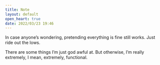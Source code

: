 ```yaml
---
title: Note
layout: default
open_heart: true
date: 2022/03/23 19:46
---
```


In case anyone’s wondering, pretending everything is fine still works. Just ride out the lows.

There are some things I’m just god awful at. But otherwise, I’m really extremely, I mean, extremely, functional.
